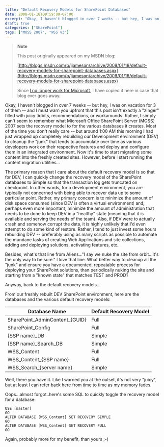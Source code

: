 ```yaml
---
title: "Default Recovery Models for SharePoint Databases"
date: 2008-01-18T09:59:00-07:00
excerpt: "Okay, I haven't blogged in over 7 weeks -- but hey, I was on vacation for 3 of them -- and I must warn you upfront that this post isn't exactly a \"zinger\" filled with juicy tidbits, recommendations, or workarounds. Rather, I simply can't seem to remember..."
draft: true
categories: ["SharePoint"]
tags: ["MOSS 2007", "WSS v3"]
---
```


> **Note**
>
> This post originally appeared on my MSDN blog:
>
> [http://blogs.msdn.com/b/jjameson/archive/2008/01/18/default-recovery-models-for-sharepoint-databases.aspx](http://blogs.msdn.com/b/jjameson/archive/2008/01/18/default-recovery-models-for-sharepoint-databases.aspx)
>
> Since
> [I no longer work for Microsoft](/blog/jjameson/2011/09/02/last-day-with-microsoft), I have copied it here in case that blog
> ever goes away.

Okay, I haven't blogged in over 7 weeks -- but hey, I was on vacation for 3 of  them -- and I must warn you upfront that this post isn't exactly a "zinger" filled  with juicy tidbits, recommendations, or workarounds. Rather, I simply can't seem  to remember what Microsoft Office SharePoint Server (MOSS) 2007 sets the recovery  model to for the various databases it creates. Most of the time you don't really  care -- but around 1:00 AM this morning I had just wrapped up completely rebuilding  our Development environment (DEV) to cleanup the "junk" that tends to accumulate  over time as various developers work on their respective features and deploy and  configure them in an integrated environment. Now it's time to start migrating some  content into the freshly created sites. However, before I start running the content  migration utilities...

The primary reason that I care about the default recovery model is so that for  DEV, I can quickly change the recovery model of the SharePoint databases to Simple  so that the transaction log gets truncated on checkpoint. In other words, for a  development environment, you are typically not concerned with being able to recover  data up to some particular point. Rather, my primary concern is to minimize the  amount of disk space consumed (since DEV is often a virtual environment) and, perhaps  even more important, minimize the amount of administration that needs to be done  to keep DEV in a "healthy" state (meaning that it is available and serving the needs  of the team). Also, if DEV were to actually crash and somehow corrupt the data,  it is highly unlikely that I'd even attempt to do some kind of restore. Rather,  I tend to just invest some hours rebuilding DEV -- preferably using as many scripts  as possible to automate the mundane tasks of creating Web Applications and site  collections, adding and deploying solutions, activating features, etc.

Besides, what's that line from Aliens..."I say we nuke the site from orbit...it's  the only way to be sure." I love that line. What better way to cleanup all the "junk"  and ensure you have a documented, repeatable process for deploying your SharePoint  solutions, than periodically nuking the site and starting from a "known state" that  matches TEST and PROD?

Anyway, back to the default recovery models...

From our freshly rebuilt DEV SharePoint environment, here are the databases and  the various default recovery models:

| Database Name | Default Recovery Model |
| --- | --- |
| SharePoint\_AdminContent\_{GUID} | Full |
| SharePoint\_Config | Full |
| {SSP name}\_DB | Simple |
| {SSP name}\_Search\_DB | Simple |
| WSS\_Content | Full |
| WSS\_Content\_{SSP name} | Full |
| WSS\_Search\_{server name} | Simple |

Well, there you have it. Like I warned you at the outset, it's not very "juicy",  but at least I can refer back here from time to time as my memory fades.

Oops...almost forgot..here's some SQL to quickly toggle the recovery model for  a database:

```
USE [master]
GO
ALTER DATABASE [WSS_Content] SET RECOVERY SIMPLE
GO
ALTER DATABASE [WSS_Content] SET RECOVERY FULL
GO
```

Again, probably more for my benefit, than yours ;-)

